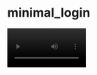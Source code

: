 # minimal_login

<video src='https://www.youtube.com/watch?v=QaHbtTnMn2s&ab_channel=MohammadAamir' width=180/>

This is a simple yet cool Login & Registration example of a Flutter app. This uses Google Sign In, Firebase Authentication. Facebook login is on the way. 

## Getting Started

This project is a starting point for a Flutter application.

A few resources to get you started if this is your first Flutter project:

- [Lab: Write your first Flutter app](https://docs.flutter.dev/get-started/codelab)
- [Cookbook: Useful Flutter samples](https://docs.flutter.dev/cookbook)

For help getting started with Flutter development, view the
[online documentation](https://docs.flutter.dev/), which offers tutorials,
samples, guidance on mobile development, and a full API reference.
